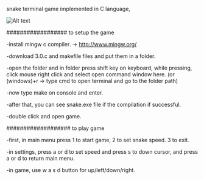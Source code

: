 snake terminal game
implemented in C language,

 ![Alt text](https://github.com/Stormcun/snake_c/blob/master/data/yilan-oyunu-terminal.png?raw=true)


##################
to setup the game

-install mingw c compiler. -> http://www.mingw.org/

-download 3.0.c and makefile files and put them in a folder.

-open the folder and in folder press shift key on keyboard, while pressing,
	click mouse right click and select open command window here.
	(or (windows)+r -> type cmd to open terminal and  go to the folder path)

-now type make on console and enter.

-after that, you can see snake.exe file if the compilation if successful.

-double click and open game.

###################
to play game

-first, in main menu press 1 to start game, 2 to set snake speed. 3 to exit.

-in settings, press a or d to set speed and press s to down cursor,
	and press a or d to return main menu.
	
-in game, use w a s d button for up/left/down/right.

